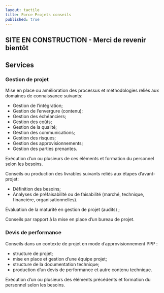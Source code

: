 ```yaml
---
layout: tactile
title: Force Projets conseils
published: true
---
```


## SITE EN CONSTRUCTION - Merci de revenir bientôt

## Services

### Gestion de projet

Mise en place ou amélioration des processus et méthodologies reliés aux domaines de connaissance suivants:

- Gestion de l’intégration;
- Gestion de l’envergure (contenu);
- Gestion des échéanciers;
- Gestion des coûts;
- Gestion de la qualité;
- Gestion des communications;
- Gestion des risques;
- Gestion des approvisionnements;
- Gestion des parties prenantes.

Exécution d’un ou plusieurs de ces éléments et formation du personnel selon les besoins.

Conseils ou production des livrables suivants reliés aux étapes d’avant-projet:

- Définition des besoins;
- Analyses de préfaisabilité ou de faisabilité (marché, technique, financière, organisationnelles).

Évaluation de la maturité en gestion de projet  (audits) ;

Conseils par rapport à la mise en place d’un bureau de projet.
 
### Devis de performance

Conseils dans un contexte de projet en mode d’approvisionnement PPP :

- structure de projet;
- mise en place et gestion d’une équipe projet;
- structure de la documentation technique; 
- production d’un devis de performance et autre contenu technique.

Exécution d’un ou plusieurs des éléments précédents et formation du personnel selon les besoins.